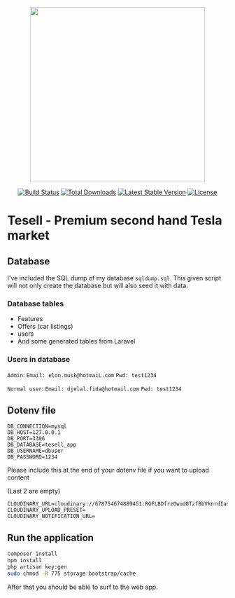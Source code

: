<p align="center"><a href="https://laravel.com" target="_blank"><img src="https://raw.githubusercontent.com/laravel/art/master/logo-lockup/5%20SVG/2%20CMYK/1%20Full%20Color/laravel-logolockup-cmyk-red.svg" width="400"></a></p>

<p align="center">
<a href="https://travis-ci.org/laravel/framework"><img src="https://travis-ci.org/laravel/framework.svg" alt="Build Status"></a>
<a href="https://packagist.org/packages/laravel/framework"><img src="https://img.shields.io/packagist/dt/laravel/framework" alt="Total Downloads"></a>
<a href="https://packagist.org/packages/laravel/framework"><img src="https://img.shields.io/packagist/v/laravel/framework" alt="Latest Stable Version"></a>
<a href="https://packagist.org/packages/laravel/framework"><img src="https://img.shields.io/packagist/l/laravel/framework" alt="License"></a>
</p>

# Tesell - Premium second hand Tesla market

## Database
I've included the SQL dump of my database `sqldump.sql`. This given script will not only
create the database but will also seed it with data.

### Database tables
- Features
- Offers (car listings)
- users
- And some generated tables from Laravel

### Users in database
`Admin`: `Email: elon.musk@hotmaiL.com` `Pwd: test1234`

`Normal user`: `Email: djelal.fida@hotmail.com` `Pwd: test1234`

## Dotenv file 
```
DB_CONNECTION=mysql
DB_HOST=127.0.0.1
DB_PORT=3306
DB_DATABASE=tesell_app
DB_USERNAME=dbuser
DB_PASSWORD=1234
```

Please include this at the end of your dotenv file if you want to upload content

(Last 2 are empty)
```
CLOUDINARY_URL=cloudinary://678754674889451:RGFLBDfrzOwud0Tzf8bVknrdIas@tesell
CLOUDINARY_UPLOAD_PRESET=
CLOUDINARY_NOTIFICATION_URL=
```

## Run the application
```bash
composer install
npm install
php artisan key:gen
sudo chmod -R 775 storage bootstrap/cache
```
After that you should be able to surf to the web app.